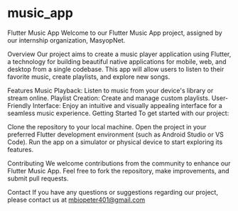 # music_app
Flutter Music App
Welcome to our Flutter Music App project, assigned by our internship organization, MasyopNet.

Overview
Our project aims to create a music player application using Flutter, a technology for building beautiful native applications for mobile, web, and desktop from a single codebase. This app will allow users to listen to their favorite music, create playlists, and explore new songs.

Features
Music Playback: Listen to music from your device's library or stream online.
Playlist Creation: Create and manage custom playlists.
User-Friendly Interface: Enjoy an intuitive and visually appealing interface for a seamless music experience.
Getting Started
To get started with our project:

Clone the repository to your local machine.
Open the project in your preferred Flutter development environment (such as Android Studio or VS Code).
Run the app on a simulator or physical device to start exploring its features.

Contributing
We welcome contributions from the community to enhance our Flutter Music App. Feel free to fork the repository, make improvements, and submit pull requests.

Contact
If you have any questions or suggestions regarding our project, please contact us at mbiopeter401@gmail.com













